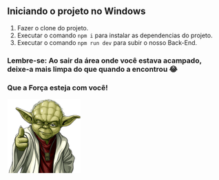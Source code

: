 ## Iniciando o projeto no Windows

1. Fazer o clone do projeto.
2. Executar o comando ```npm i``` para instalar as dependencias do projeto.
3. Executar o comando ```npm run dev``` para subir o nosso Back-End.

### Lembre-se: Ao sair da área onde você estava acampado, deixe-a mais limpa do que quando a encontrou 😂

### Que a Força esteja com você! 
![picture](./src/assets/readme/yoda.png)